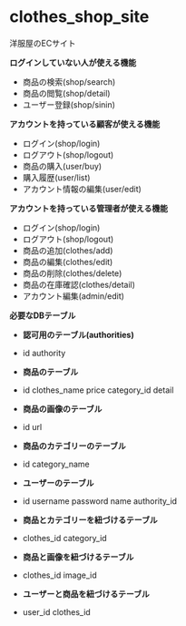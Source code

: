 # clothes_shop_site
洋服屋のECサイト

**ログインしていない人が使える機能**
- 商品の検索(shop/search)
- 商品の閲覧(shop/detail)
- ユーザー登録(shop/sinin)

**アカウントを持っている顧客が使える機能**
- ログイン(shop/login)
- ログアウト(shop/logout)
- 商品の購入(user/buy)
- 購入履歴(user/list)
- アカウント情報の編集(user/edit)

**アカウントを持っている管理者が使える機能**
- ログイン(shop/login)
- ログアウト(shop/logout)
- 商品の追加(clothes/add)
- 商品の編集(clothes/edit)
- 商品の削除(clothes/delete)
- 商品の在庫確認(clothes/detail)
- アカウント編集(admin/edit)

**必要なDBテーブル**
- **認可用のテーブル(authorities)**
- id authority

- **商品のテーブル**
- id clothes_name price category_id detail
 
- **商品の画像のテーブル**
- id url

- **商品のカテゴリーのテーブル**
- id category_name 

- **ユーザーのテーブル**
- id username password name authority_id

- **商品とカテゴリーを紐づけるテーブル**
- clothes_id category_id

- **商品と画像を紐づけるテーブル**
- clothes_id image_id

- **ユーザーと商品を紐づけるテーブル**
- user_id clothes_id

